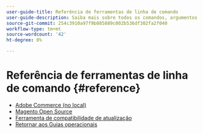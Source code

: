 ```yaml
---
user-guide-title: Referência de ferramentas de linha de comando
user-guide-description: Saiba mais sobre todos os comandos, argumentos e opções disponíveis para as ferramentas de linha de comando do Adobe Commerce e do Magento Open Source.
source-git-commit: 254c3910a97f9b085889c002b536df302fa2f040
workflow-type: tm+mt
source-wordcount: '42'
ht-degree: 0%

---
```



# Referência de ferramentas de linha de comando {#reference}

- [Adobe Commerce (no local)](commerce-on-premises.md)
- [Magento Open Source](magento-open-source.md)
- [Ferramenta de compatibilidade de atualização](uct.md)
- [Retornar aos Guias operacionais](https://experienceleague.adobe.com/docs/commerce-operations/operational-guides/home.html)
